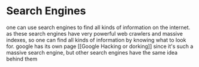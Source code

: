 # Search Engines
one can use search engines to find all kinds of information on the internet. as these search engines have very powerful web crawlers and massive indexes, so one can find all kinds of information by knowing what to look for.
google has its own page [[Google Hacking or dorking]] since it's such a massive search engine, but other search engines have the same idea behind them